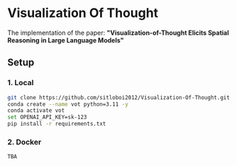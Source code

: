 # Visualization Of Thought

The implementation of the paper: __"Visualization-of-Thought Elicits Spatial Reasoning in Large Language Models"__

## Setup

### 1. Local

```bash
git clone https://github.com/sitloboi2012/Visualization-Of-Thought.git
conda create --name vot python=3.11 -y
conda activate vot
set OPENAI_API_KEY=sk-123
pip install -r requirements.txt
```

### 2. Docker

```bash
TBA
```
